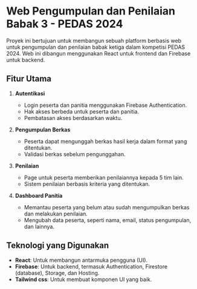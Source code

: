 # Web Pengumpulan dan Penilaian Babak 3 - PEDAS 2024  

Proyek ini bertujuan untuk membangun sebuah platform berbasis web untuk pengumpulan dan penilaian babak ketiga dalam kompetisi PEDAS 2024. Web ini dibangun menggunakan React untuk frontend dan Firebase untuk backend.  

## Fitur Utama  

1. **Autentikasi**  
   - Login peserta dan panitia menggunakan Firebase Authentication.  
   - Hak akses berbeda untuk peserta dan panitia.
   - Pembatasan akses berdasarkan waktu.
     
2. **Pengumpulan Berkas**  
   - Peserta dapat mengunggah berkas hasil kerja dalam format yang ditentukan.  
   - Validasi berkas sebelum pengunggahan.  

3. **Penilaian**  
   - Page untuk peserta memberikan penilaiannya kepada 5 tim lain.  
   - Sistem penilaian berbasis kriteria yang ditentukan.  

4. **Dashboard Panitia**  
   - Memantau peserta yang belum atau sudah mengumpulkan berkas dan melakukan penilaian.  
   - Mengubah data peserta, seperti nama, email, status pengumpulan, dan lainnya.  

## Teknologi yang Digunakan  

- **React**: Untuk membangun antarmuka pengguna (UI).  
- **Firebase**: Untuk backend, termasuk Authentication, Firestore (database), Storage, dan Hosting.  
- **Tailwind css**: Untuk membuat komponen UI yang baik.  
